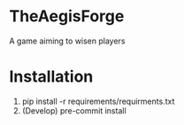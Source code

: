 # TheAegisForge
A game aiming to wisen players

# Installation
1. pip install -r requirements/requirments.txt
2. (Develop) pre-commit install